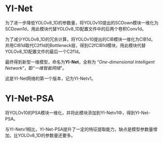 # YI-Net

为了进一步降低YOLOv8_1D的参数量，将YOLOv10提出的SCDown模块一维化为SCDown1d，用此模块代替YOLOv8_1D配置文件中的后两个卷积Conv1d。

为了减少YOLOv8_1D的冗余计算，将YOLOv10提出的CIB模块一维化为CIB1d，并用CIB1d取代C2f1d的Bottleneck层，得到C2fCIB1d模块，用此模块代替YOLOv8_1D配置文件的最后一个C2f1d。

最终得到新型一维模型，命名为**YI-Net**，全称为 “*One-dimensional Intelligent Network*”，即“*一维智能网络*”。

这是YI-Net网络的第一个版本，记为YI-Netv1。

# YI-Net-PSA

将YOLOv10的PSA模块一维化，并将此模块添加到YI-Netv1中，得到YI-Net-PSA。

与YI-Netv1相比，YI-Net-PSA提升了一定的特征提取能力，缺点是模型参数量增加，比YOLOv8_1D的参数量还要多。
